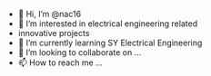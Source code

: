 - 👋 Hi, I’m @nac16
- 👀 I’m interested in electrical engineering related
- innovative projects
- 🌱 I’m currently learning SY Electrical Engineering 
- 💞️ I’m looking to collaborate on ...
- 📫 How to reach me ...

<!---
nac16/nac16 is a ✨ special ✨ repository because its `README.md` (this file) appears on your GitHub profile.
You can click the Preview link to take a look at your changes.
--->
